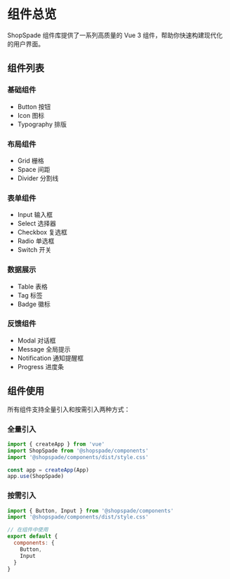 # 组件总览

ShopSpade 组件库提供了一系列高质量的 Vue 3 组件，帮助你快速构建现代化的用户界面。

## 组件列表

### 基础组件

- Button 按钮
- Icon 图标
- Typography 排版

### 布局组件

- Grid 栅格
- Space 间距
- Divider 分割线

### 表单组件

- Input 输入框
- Select 选择器
- Checkbox 复选框
- Radio 单选框
- Switch 开关

### 数据展示

- Table 表格
- Tag 标签
- Badge 徽标

### 反馈组件

- Modal 对话框
- Message 全局提示
- Notification 通知提醒框
- Progress 进度条

## 组件使用

所有组件支持全量引入和按需引入两种方式：

### 全量引入

```js
import { createApp } from 'vue'
import ShopSpade from '@shopspade/components'
import '@shopspade/components/dist/style.css'

const app = createApp(App)
app.use(ShopSpade)
```

### 按需引入

```js
import { Button, Input } from '@shopspade/components'
import '@shopspade/components/dist/style.css'

// 在组件中使用
export default {
  components: {
    Button,
    Input
  }
}
```
